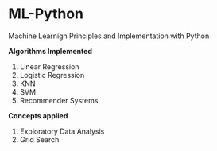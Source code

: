 # ML-Python
Machine Learnign Principles and Implementation with Python

**Algorithms Implemented**
1. Linear Regression
2. Logistic Regression
3. KNN
4. SVM
5. Recommender Systems

**Concepts applied**
1. Exploratory Data Analysis
2. Grid Search
